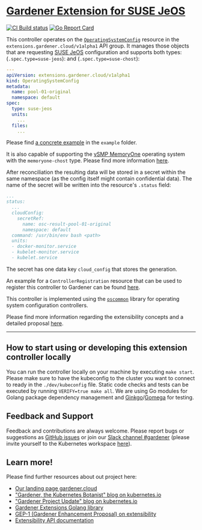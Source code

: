 # [Gardener Extension for SUSE JeOS](https://gardener.cloud)

[![CI Build status](https://concourse.ci.gardener.cloud/api/v1/teams/gardener/pipelines/gardener-extension-os-suse-jeos-master/jobs/master-head-update-job/badge)](https://concourse.ci.gardener.cloud/teams/gardener/pipelines/gardener-extension-os-suse-jeos-master/jobs/master-head-update-job)
[![Go Report Card](https://goreportcard.com/badge/github.com/gardener/gardener-extension-os-suse-jeos)](https://goreportcard.com/report/github.com/gardener/gardener-extension-os-suse-jeos)

This controller operates on the [`OperatingSystemConfig`](https://github.com/gardener/gardener/blob/master/docs/proposals/01-extensibility.md#cloud-config-user-data-for-bootstrapping-machines) resource in the `extensions.gardener.cloud/v1alpha1` API group. It manages those objects that are requesting [SUSE JeOS](https://www.suse.com/products/server/jeos/) configuration and supports both types: (`.spec.type=suse-jeos`): and (`.spec.type=suse-chost`):

```yaml
---
apiVersion: extensions.gardener.cloud/v1alpha1
kind: OperatingSystemConfig
metadata:
  name: pool-01-original
  namespace: default
spec:
  type: suse-jeos
  units:
    ...
  files:
    ...
```

Please find [a concrete example](example/20-operatingsystemconfig-chost.yaml) in the `example` folder.

It is also capable of supporting the [vSMP MemoryOne](https://www.scalemp.com/products/vsmp-memoryone/) operating system with the `memoryone-chost` type. Please find more information [here](docs/usage-as-end-user.md#support-for-vsmp-memoryone).

After reconciliation the resulting data will be stored in a secret within the same namespace (as the config itself might contain confidential data). The name of the secret will be written into the resource's `.status` field:

```yaml
...
status:
  ...
  cloudConfig:
    secretRef:
      name: osc-result-pool-01-original
      namespace: default
  command: /usr/bin/env bash <path>
  units:
  - docker-monitor.service
  - kubelet-monitor.service
  - kubelet.service
```

The secret has one data key `cloud_config` that stores the generation.

An example for a `ControllerRegistration` resource that can be used to register this controller to Gardener can be found [here](example/controller-registration.yaml).

This controller is implemented using the [`oscommon`](https://github.com/gardener/gardener/extensions/pkg/controller/operatingsystemconfig/oscommon/README.md) library for operating system configuration controllers.

Please find more information regarding the extensibility concepts and a detailed proposal [here](https://github.com/gardener/gardener/blob/master/docs/proposals/01-extensibility.md).

----

## How to start using or developing this extension controller locally

You can run the controller locally on your machine by executing `make start`. Please make sure to have the kubeconfig to the cluster you want to connect to ready in the `./dev/kubeconfig` file.
Static code checks and tests can be executed by running `VERIFY=true make all`. We are using Go modules for Golang package dependency management and [Ginkgo](https://github.com/onsi/ginkgo)/[Gomega](https://github.com/onsi/gomega) for testing.

## Feedback and Support

Feedback and contributions are always welcome. Please report bugs or suggestions as [GitHub issues](https://github.com/gardener/gardener-extension-os-suse-jeos/issues) or join our [Slack channel #gardener](https://kubernetes.slack.com/messages/gardener) (please invite yourself to the Kubernetes workspace [here](http://slack.k8s.io)).

## Learn more!

Please find further resources about out project here:

* [Our landing page gardener.cloud](https://gardener.cloud/)
* ["Gardener, the Kubernetes Botanist" blog on kubernetes.io](https://kubernetes.io/blog/2018/05/17/gardener/)
* ["Gardener Project Update" blog on kubernetes.io](https://kubernetes.io/blog/2019/12/02/gardener-project-update/)
* [Gardener Extensions Golang library](https://godoc.org/github.com/gardener/gardener/extensions/pkg)
* [GEP-1 (Gardener Enhancement Proposal) on extensibility](https://github.com/gardener/gardener/blob/master/docs/proposals/01-extensibility.md)
* [Extensibility API documentation](https://github.com/gardener/gardener/tree/master/docs/extensions)
